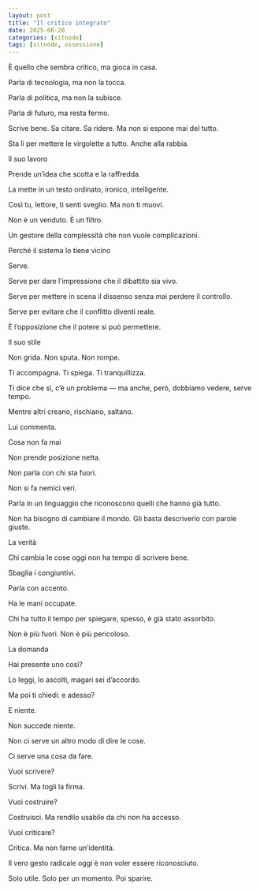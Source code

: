 ```yaml
---
layout: post
title: "Il critico integrato"
date: 2025-06-20
categories: [xitnode]
tags: [xitnode, ossessione]
---
```



  

È quello che sembra critico, ma gioca in casa.

Parla di tecnologia, ma non la tocca.

Parla di politica, ma non la subisce.

Parla di futuro, ma resta fermo.

  

Scrive bene. Sa citare. Sa ridere. Ma non si espone mai del tutto.

Sta lì per mettere le virgolette a tutto. Anche alla rabbia.

  

  

  

  

Il suo lavoro

Prende un’idea che scotta e la raffredda.

La mette in un testo ordinato, ironico, intelligente.

Così tu, lettore, ti senti sveglio. Ma non ti muovi.

  

Non è un venduto. È un filtro.

Un gestore della complessità che non vuole complicazioni.

  

  

  

  

Perché il sistema lo tiene vicino

  

  

Serve.

Serve per dare l’impressione che il dibattito sia vivo.

Serve per mettere in scena il dissenso senza mai perdere il controllo.

Serve per evitare che il conflitto diventi reale.

  

È l’opposizione che il potere si può permettere.

  

  

  

  

Il suo stile

  

  

Non grida. Non sputa. Non rompe.

Ti accompagna. Ti spiega. Ti tranquillizza.

Ti dice che sì, c’è un problema — ma anche, però, dobbiamo vedere, serve tempo.

  

Mentre altri creano, rischiano, saltano.

Lui commenta.

  

  

  

  

Cosa non fa mai

  

  

Non prende posizione netta.

Non parla con chi sta fuori.

Non si fa nemici veri.

  

Parla in un linguaggio che riconoscono quelli che hanno già tutto.

Non ha bisogno di cambiare il mondo. Gli basta descriverlo con parole giuste.

  

  

  

  

La verità

  

  

Chi cambia le cose oggi non ha tempo di scrivere bene.

Sbaglia i congiuntivi.

Parla con accento.

Ha le mani occupate.

  

Chi ha tutto il tempo per spiegare, spesso, è già stato assorbito.

Non è più fuori. Non è più pericoloso.

  

  

  

  

La domanda

    

Hai presente uno così?

Lo leggi, lo ascolti, magari sei d’accordo.

Ma poi ti chiedi: e adesso?

  

E niente.

Non succede niente.

Non ci serve un altro modo di dire le cose.

Ci serve una cosa da fare.

  

Vuoi scrivere?

Scrivi. Ma togli la firma.

  

Vuoi costruire?

Costruisci. Ma rendilo usabile da chi non ha accesso.

  

Vuoi criticare?

Critica. Ma non farne un’identità.

  

Il vero gesto radicale oggi è non voler essere riconosciuto.

Solo utile. Solo per un momento. Poi sparire.